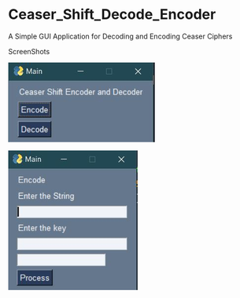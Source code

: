 # Ceaser_Shift_Decode_Encoder
A Simple GUI Application for Decoding and Encoding Ceaser Ciphers

ScreenShots

![1](Capture.JPG)

![2](Capture2.JPG)
